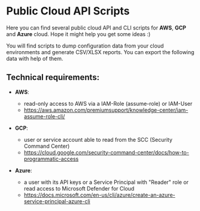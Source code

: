 # Public Cloud API Scripts

Here you can find several public cloud API and CLI scripts for **AWS**, **GCP** and **Azure** cloud. Hope it might help you get some ideas :)

You will find scripts to dump configuration data from your cloud environments and generate CSV/XLSX reports. You can export the following data with help of them.  

## Technical requirements:

  - **AWS**: 
      - read-only access to AWS via a IAM-Role (assume-role) or IAM-User
      - https://aws.amazon.com/premiumsupport/knowledge-center/iam-assume-role-cli/
  
  - **GCP**: 
      - user or service account able to read from the SCC (Security Command Center)
      - https://cloud.google.com/security-command-center/docs/how-to-programmatic-access
  
  - **Azure**: 
      - a user with its API keys or a Service Principal with "Reader" role or read access to Microsoft Defender for Cloud
      - https://docs.microsoft.com/en-us/cli/azure/create-an-azure-service-principal-azure-cli

       
